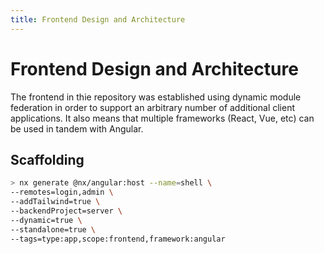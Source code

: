 ```yaml
---
title: Frontend Design and Architecture
---
```


# Frontend Design and Architecture

The frontend in thie repository was established using dynamic module federation in order to support an arbitrary number of additional client applications. It also means that multiple frameworks (React, Vue, etc) can be used in tandem with Angular.

## Scaffolding

```sh
> nx generate @nx/angular:host --name=shell \
--remotes=login,admin \
--addTailwind=true \
--backendProject=server \
--dynamic=true \
--standalone=true \
--tags=type:app,scope:frontend,framework:angular
```
